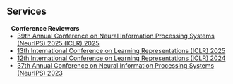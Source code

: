 ## Services

<h4 style="margin:0 10px 0;">Conference Reviewers</h4>

<ul style="margin:0 0 5px;">
  <li><a href="https://neurips.cc/Conferences/2025/"><autocolor>39th Annual Conference on Neural Information Processing Systems (NeurIPS) 2025
(ICLR) 2025</autocolor></a></li>
  <li><a href="https://iclr.cc/"><autocolor>13th International Conference on Learning Representations
(ICLR) 2025</autocolor></a></li>
  <li><a href="https://iclr.cc/"><autocolor>12th International Conference on Learning Representations
(ICLR) 2024</autocolor></a></li>
  <li><a href="https://neurips.cc/Conferences/2023"><autocolor>37th Annual Conference on Neural Information Processing Systems (NeurIPS) 2023</autocolor></a></li>
</ul>